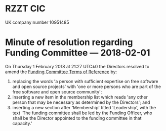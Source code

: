 # RZZT CIC

UK company number 10951485

# Minute of resolution regarding Funding Committee — 2018-02-01

On Thursday 1 February 2018 at 21:27 UTC±0 the Directors resolved to amend the [Funding Committee Terms of Reference](https://github.com/RZZT/Company-Documents/blob/master/Committee%20Terms%20of%20Reference/funding-committee.md) by:

1. replacing the words 'a person with sufficient expertise on free software and open source projects' with 'one or more persons who are part of the free software and open source community';
2. inserting a new item in the membership list which reads 'any other person that may be necessary as determined by the Directors'; and
3. inserting a new section after 'Membership' titled 'Leadership', with the text 'The funding committee shall be led by the Funding Officer, who shall be the Director appointed to the funding committee in that capacity.'
